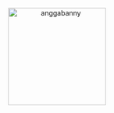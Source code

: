 <p align="center">
  <a href="https://hacktiv8.com/fullstack/apply/"><img src="https://avatars1.githubusercontent.com/u/47580620?s=400&u=596d8fa9efac3bed96f752b87e27bdde6dd8b5d7&v=4" width="200" alt='anggabanny'></a>
</p>